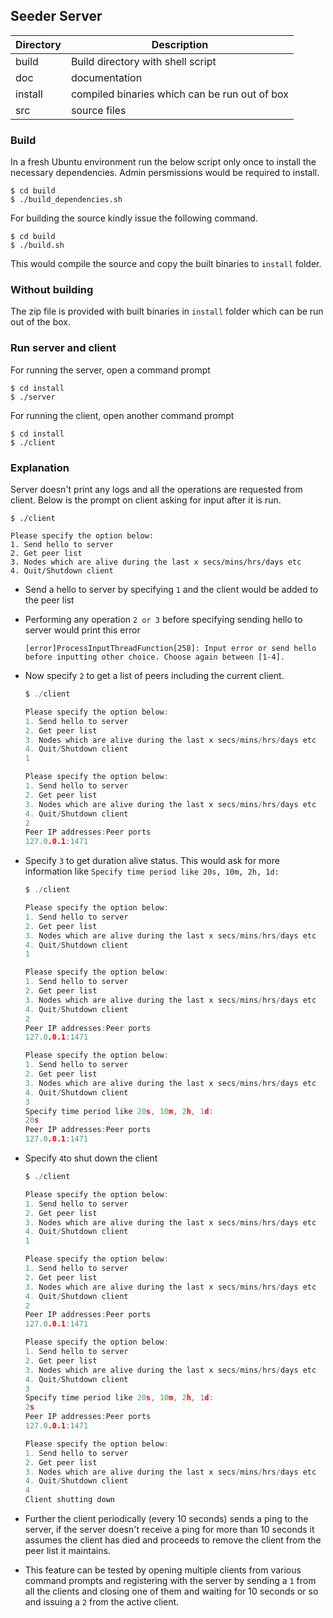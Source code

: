 ## Seeder Server


| Directory		| Description								|
| ----------------------- | -------------------------------------------------------------	|
| build			| Build directory with shell script				|
| doc			| documentation							|
| install			| compiled binaries which can be run out of box	|
| src				| source files								|

### Build

In a fresh Ubuntu environment run the below script only once to install 
the necessary dependencies. Admin persmissions would be required to install.


    $ cd build
    $ ./build_dependencies.sh

For building the source kindly issue the following command.
        
    $ cd build
    $ ./build.sh

This would compile the source and copy the built binaries to `install` folder.


### Without building

The zip file is provided with built binaries in `install` folder which can be run out of the box. 


### Run server and client

For running the server, open a command prompt

	$ cd install
	$ ./server

For running the client, open another command prompt

	$ cd install
	$ ./client

### Explanation

Server doesn't print any logs and all the operations are requested from client. Below is the prompt on client asking for input after it is run.

	$ ./client 

	Please specify the option below:
	1. Send hello to server
	2. Get peer list
	3. Nodes which are alive during the last x secs/mins/hrs/days etc
	4. Quit/Shutdown client

- Send a hello to server by specifying `1` and the client would be added to the peer list
- Performing any operation `2 or 3` before specifying sending hello to server would print this error
	
	```
	[error]ProcessInputThreadFunction[258]: Input error or send hello before inputting other choice. Choose again between [1-4].
	```
	
- Now specify `2` to get a list of peers including the current client.

	```c
	$ ./client 

	Please specify the option below:
	1. Send hello to server
	2. Get peer list
	3. Nodes which are alive during the last x secs/mins/hrs/days etc
	4. Quit/Shutdown client
	1

	Please specify the option below:
	1. Send hello to server
	2. Get peer list
	3. Nodes which are alive during the last x secs/mins/hrs/days etc
	4. Quit/Shutdown client
	2
	Peer IP addresses:Peer ports
	127.0.0.1:1471

	```

- Specify `3` to get duration alive status. This would ask for more information like `Specify time period like 20s, 10m, 2h, 1d:`

	```c
	$ ./client 

	Please specify the option below:
	1. Send hello to server
	2. Get peer list
	3. Nodes which are alive during the last x secs/mins/hrs/days etc
	4. Quit/Shutdown client
	1

	Please specify the option below:
	1. Send hello to server
	2. Get peer list
	3. Nodes which are alive during the last x secs/mins/hrs/days etc
	4. Quit/Shutdown client
	2
	Peer IP addresses:Peer ports
	127.0.0.1:1471

	Please specify the option below:
	1. Send hello to server
	2. Get peer list
	3. Nodes which are alive during the last x secs/mins/hrs/days etc
	4. Quit/Shutdown client
	3
	Specify time period like 20s, 10m, 2h, 1d:
	20s
	Peer IP addresses:Peer ports
	127.0.0.1:1471

	```
	
- Specify `4`to shut down the client

	```c
	$ ./client 

	Please specify the option below:
	1. Send hello to server
	2. Get peer list
	3. Nodes which are alive during the last x secs/mins/hrs/days etc
	4. Quit/Shutdown client
	1

	Please specify the option below:
	1. Send hello to server
	2. Get peer list
	3. Nodes which are alive during the last x secs/mins/hrs/days etc
	4. Quit/Shutdown client
	2
	Peer IP addresses:Peer ports
	127.0.0.1:1471

	Please specify the option below:
	1. Send hello to server
	2. Get peer list
	3. Nodes which are alive during the last x secs/mins/hrs/days etc
	4. Quit/Shutdown client
	3
	Specify time period like 20s, 10m, 2h, 1d:
	2s
	Peer IP addresses:Peer ports
	127.0.0.1:1471

	Please specify the option below:
	1. Send hello to server
	2. Get peer list
	3. Nodes which are alive during the last x secs/mins/hrs/days etc
	4. Quit/Shutdown client
	4
	Client shutting down
	```

- Further the client periodically (every 10 seconds) sends a ping to the server, if the server doesn't receive a ping for more than 10 seconds it assumes the client has died and proceeds to remove the client from the peer list it maintains. 
- This feature can be tested by opening multiple clients from various command prompts and registering with the server by sending a `1` from all the clients and closing one of them and waiting for 10 seconds or so and issuing a `2` from the active client.

	